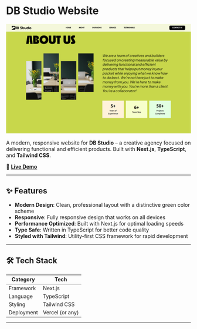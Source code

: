 # DB Studio Website

![DB Studio Hero](./assets/D18-Studio-heroimage.png)

A modern, responsive website for **DB Studio** – a creative agency focused on delivering functional and efficient products.
Built with **Next.js**, **TypeScript**, and **Tailwind CSS**.

🚀 [**Live Demo**](https://d18-studio-eight.vercel.app/)

---

## ✨ Features

- **Modern Design**: Clean, professional layout with a distinctive green color scheme
- **Responsive**: Fully responsive design that works on all devices
- **Performance Optimized**: Built with Next.js for optimal loading speeds
- **Type Safe**: Written in TypeScript for better code quality
- **Styled with Tailwind**: Utility-first CSS framework for rapid development

---

## 🛠️ Tech Stack

| Category   | Tech            |
|------------|-----------------|
| Framework  | Next.js         |
| Language   | TypeScript      |
| Styling    | Tailwind CSS    |
| Deployment | Vercel (or any) |

---
